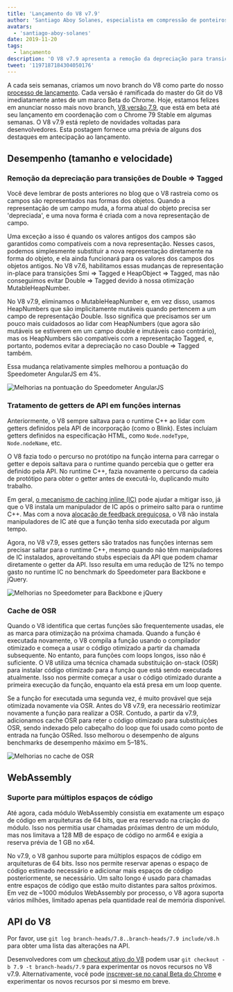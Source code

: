 ```yaml
---
title: 'Lançamento do V8 v7.9'
author: 'Santiago Aboy Solanes, especialista em compressão de ponteiros'
avatars:
  - 'santiago-aboy-solanes'
date: 2019-11-20
tags:
  - lançamento
description: 'O V8 v7.9 apresenta a remoção da depreciação para transições de Double ⇒ Tagged, tratamento de getters de API em funções internas, cache de OSR e suporte do Wasm para múltiplos espaços de código.'
tweet: '1197187184304050176'
---
```

A cada seis semanas, criamos um novo branch do V8 como parte do nosso [processo de lançamento](/docs/release-process). Cada versão é ramificada do master do Git do V8 imediatamente antes de um marco Beta do Chrome. Hoje, estamos felizes em anunciar nosso mais novo branch, [V8 versão 7.9](https://chromium.googlesource.com/v8/v8.git/+log/branch-heads/7.9), que está em beta até seu lançamento em coordenação com o Chrome 79 Stable em algumas semanas. O V8 v7.9 está repleto de novidades voltadas para desenvolvedores. Esta postagem fornece uma prévia de alguns dos destaques em antecipação ao lançamento.

<!--truncate-->
## Desempenho (tamanho e velocidade)

### Remoção da depreciação para transições de Double ⇒ Tagged

Você deve lembrar de posts anteriores no blog que o V8 rastreia como os campos são representados nas formas dos objetos. Quando a representação de um campo muda, a forma atual do objeto precisa ser 'depreciada', e uma nova forma é criada com a nova representação de campo.

Uma exceção a isso é quando os valores antigos dos campos são garantidos como compatíveis com a nova representação. Nesses casos, podemos simplesmente substituir a nova representação diretamente na forma do objeto, e ela ainda funcionará para os valores dos campos dos objetos antigos. No V8 v7.6, habilitamos essas mudanças de representação in-place para transições Smi ⇒ Tagged e HeapObject ⇒ Tagged, mas não conseguimos evitar Double ⇒ Tagged devido à nossa otimização MutableHeapNumber.

No V8 v7.9, eliminamos o MutableHeapNumber e, em vez disso, usamos HeapNumbers que são implicitamente mutáveis quando pertencem a um campo de representação Double. Isso significa que precisamos ser um pouco mais cuidadosos ao lidar com HeapNumbers (que agora são mutáveis se estiverem em um campo double e imutáveis caso contrário), mas os HeapNumbers são compatíveis com a representação Tagged, e, portanto, podemos evitar a depreciação no caso Double ⇒ Tagged também.

Essa mudança relativamente simples melhorou a pontuação do Speedometer AngularJS em 4%.

![Melhorias na pontuação do Speedometer AngularJS](/_img/v8-release-79/speedometer-angularjs.svg)

### Tratamento de getters de API em funções internas

Anteriormente, o V8 sempre saltava para o runtime C++ ao lidar com getters definidos pela API de incorporação (como o Blink). Estes incluíam getters definidos na especificação HTML, como `Node.nodeType`, `Node.nodeName`, etc.

O V8 fazia todo o percurso no protótipo na função interna para carregar o getter e depois saltava para o runtime quando percebia que o getter era definido pela API. No runtime C++, fazia novamente o percurso da cadeia de protótipo para obter o getter antes de executá-lo, duplicando muito trabalho.

Em geral, [o mecanismo de caching inline (IC)](https://mathiasbynens.be/notes/shapes-ics) pode ajudar a mitigar isso, já que o V8 instala um manipulador de IC após o primeiro salto para o runtime C++. Mas com a nova [alocação de feedback preguiçosa](https://v8.dev/blog/v8-release-77#lazy-feedback-allocation), o V8 não instala manipuladores de IC até que a função tenha sido executada por algum tempo.

Agora, no V8 v7.9, esses getters são tratados nas funções internas sem precisar saltar para o runtime C++, mesmo quando não têm manipuladores de IC instalados, aproveitando stubs especiais da API que podem chamar diretamente o getter da API. Isso resulta em uma redução de 12% no tempo gasto no runtime IC no benchmark do Speedometer para Backbone e jQuery.

![Melhorias no Speedometer para Backbone e jQuery](/_img/v8-release-79/speedometer.svg)

### Cache de OSR

Quando o V8 identifica que certas funções são frequentemente usadas, ele as marca para otimização na próxima chamada. Quando a função é executada novamente, o V8 compila a função usando o compilador otimizado e começa a usar o código otimizado a partir da chamada subsequente. No entanto, para funções com loops longos, isso não é suficiente. O V8 utiliza uma técnica chamada substituição on-stack (OSR) para instalar código otimizado para a função que está sendo executada atualmente. Isso nos permite começar a usar o código otimizado durante a primeira execução da função, enquanto ela está presa em um loop quente.

Se a função for executada uma segunda vez, é muito provável que seja otimizada novamente via OSR. Antes do V8 v7.9, era necessário reotimizar novamente a função para realizar a OSR. Contudo, a partir da v7.9, adicionamos cache OSR para reter o código otimizado para substituições OSR, sendo indexado pelo cabeçalho do loop que foi usado como ponto de entrada na função OSRed. Isso melhorou o desempenho de alguns benchmarks de desempenho máximo em 5–18%.

![Melhorias no cache de OSR](/_img/v8-release-79/osr-caching.svg)

## WebAssembly

### Suporte para múltiplos espaços de código

Até agora, cada módulo WebAssembly consistia em exatamente um espaço de código em arquiteturas de 64 bits, que era reservado na criação do módulo. Isso nos permitia usar chamadas próximas dentro de um módulo, mas nos limitava a 128 MB de espaço de código no arm64 e exigia a reserva prévia de 1 GB no x64.

No v7.9, o V8 ganhou suporte para múltiplos espaços de código em arquiteturas de 64 bits. Isso nos permite reservar apenas o espaço de código estimado necessário e adicionar mais espaços de código posteriormente, se necessário. Um salto longo é usado para chamadas entre espaços de código que estão muito distantes para saltos próximos. Em vez de ~1000 módulos WebAssembly por processo, o V8 agora suporta vários milhões, limitado apenas pela quantidade real de memória disponível.

## API do V8

Por favor, use `git log branch-heads/7.8..branch-heads/7.9 include/v8.h` para obter uma lista das alterações na API.

Desenvolvedores com um [checkout ativo do V8](/docs/source-code#using-git) podem usar `git checkout -b 7.9 -t branch-heads/7.9` para experimentar os novos recursos no V8 v7.9. Alternativamente, você pode [inscrever-se no canal Beta do Chrome](https://www.google.com/chrome/browser/beta.html) e experimentar os novos recursos por si mesmo em breve.
